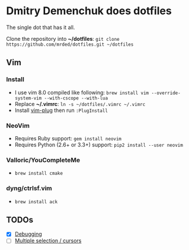 # Dmitry Demenchuk does dotfiles
The single dot that has it all.

Clone the repository into **~/dotfiles**: `git clone https://github.com/mrded/dotfiles.git ~/dotfiles`

## Vim

### Install 
- I use vim 8.0 compiled like following: `brew install vim --override-system-vim --with-cscope --with-lua`
- Replace **~/.vimrc**: `ln -s ~/dotfiles/.vimrc ~/.vimrc`
- Install [vim-plug](https://github.com/junegunn/vim-plug) then run `:PlugInstall`

### NeoVim
- Requires Ruby support: `gem install neovim`
- Requires Python (2.6+ or 3.3+) support: `pip2 install --user neovim`

### Valloric/YouCompleteMe
- `brew install cmake`

### dyng/ctrlsf.vim
- `brew install ack`

## TODOs
- [X] [Debugging](https://github.com/joonty/vdebug)
- [ ] [Multiple selection / cursors](https://github.com/terryma/vim-multiple-cursors)
